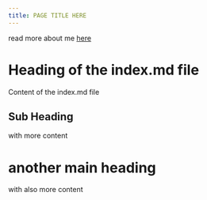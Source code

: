 ```yaml
---
title: PAGE TITLE HERE
---
```


read more about me [here](AboutMe.md#Interests)

# Heading of the index.md file
Content of the index.md file

## Sub Heading
with more content

# another main heading
with also more content
